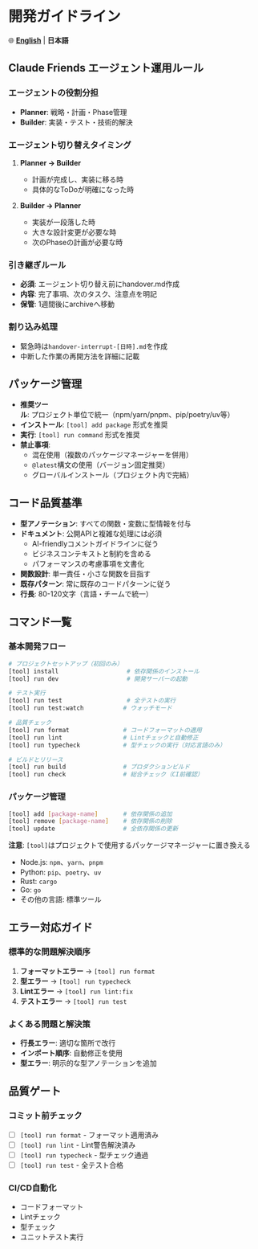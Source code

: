 # 開発ガイドライン

🌐 **[English](development.md)** | **日本語**

## Claude Friends エージェント運用ルール

### エージェントの役割分担
- **Planner**: 戦略・計画・Phase管理
- **Builder**: 実装・テスト・技術的解決

### エージェント切り替えタイミング
1. **Planner → Builder**
   - 計画が完成し、実装に移る時
   - 具体的なToDoが明確になった時

2. **Builder → Planner**
   - 実装が一段落した時
   - 大きな設計変更が必要な時
   - 次のPhaseの計画が必要な時

### 引き継ぎルール
- **必須**: エージェント切り替え前にhandover.md作成
- **内容**: 完了事項、次のタスク、注意点を明記
- **保管**: 1週間後にarchiveへ移動

### 割り込み処理
- 緊急時は`handover-interrupt-[日時].md`を作成
- 中断した作業の再開方法を詳細に記載

## パッケージ管理
- **推奨ツール**: プロジェクト単位で統一（npm/yarn/pnpm、pip/poetry/uv等）
- **インストール**: `[tool] add package` 形式を推奨
- **実行**: `[tool] run command` 形式を推奨
- **禁止事項**: 
  - 混在使用（複数のパッケージマネージャーを併用）
  - `@latest`構文の使用（バージョン固定推奨）
  - グローバルインストール（プロジェクト内で完結）

## コード品質基準
- **型アノテーション**: すべての関数・変数に型情報を付与
- **ドキュメント**: 公開APIと複雑な処理には必須
  - AI-friendlyコメントガイドラインに従う
  - ビジネスコンテキストと制約を含める
  - パフォーマンスの考慮事項を文書化
- **関数設計**: 単一責任・小さな関数を目指す
- **既存パターン**: 常に既存のコードパターンに従う
- **行長**: 80-120文字（言語・チームで統一）

## コマンド一覧

### 基本開発フロー
```bash
# プロジェクトセットアップ（初回のみ）
[tool] install                   # 依存関係のインストール
[tool] run dev                   # 開発サーバーの起動

# テスト実行
[tool] run test                  # 全テストの実行
[tool] run test:watch           # ウォッチモード

# 品質チェック
[tool] run format               # コードフォーマットの適用
[tool] run lint                 # Lintチェックと自動修正
[tool] run typecheck            # 型チェックの実行（対応言語のみ）

# ビルドとリリース
[tool] run build                # プロダクションビルド
[tool] run check                # 総合チェック（CI前確認）
```

### パッケージ管理
```bash
[tool] add [package-name]       # 依存関係の追加
[tool] remove [package-name]    # 依存関係の削除
[tool] update                   # 全依存関係の更新
```

**注意**: `[tool]`はプロジェクトで使用するパッケージマネージャーに置き換える
- Node.js: `npm`、`yarn`、`pnpm`
- Python: `pip`、`poetry`、`uv`
- Rust: `cargo`
- Go: `go`
- その他の言語: 標準ツール

## エラー対応ガイド

### 標準的な問題解決順序
1. **フォーマットエラー** → `[tool] run format`
2. **型エラー** → `[tool] run typecheck`
3. **Lintエラー** → `[tool] run lint:fix`
4. **テストエラー** → `[tool] run test`

### よくある問題と解決策
- **行長エラー**: 適切な箇所で改行
- **インポート順序**: 自動修正を使用
- **型エラー**: 明示的な型アノテーションを追加

## 品質ゲート

### コミット前チェック
- [ ] `[tool] run format` - フォーマット適用済み
- [ ] `[tool] run lint` - Lint警告解決済み
- [ ] `[tool] run typecheck` - 型チェック通過
- [ ] `[tool] run test` - 全テスト合格

### CI/CD自動化
- コードフォーマット
- Lintチェック
- 型チェック
- ユニットテスト実行